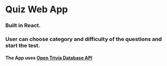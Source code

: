 # Quiz Web App

### Built in React.

### User can choose category and difficulty of the questions and start the test.

#### The App uses [Open Trivia Database API](https://opentdb.com/api_config.php)
